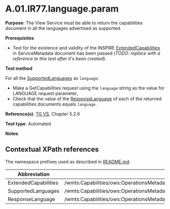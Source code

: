 # A.01.IR77.language.param

**Purpose**: The View Service must be able to return the capabilities document in all the languages advertised as supported.

**Prerequisites**

* Test for the existence and validity of the INSPIRE [ExtendedCapabilities](#extendedCapabilities) in ServiceMetadata document has been passed (*TODO: replace with a reference to this test after it's been created*).

**Test method**

For all the [SupportedLanguages](#supportedLanguages) as `language`:
* Make a GetCapabilities request using the `language` string as the value for LANGUAGE request parameter,
* Check that the value of the [ResponseLanguage](#responseLanguage) of each of the returned capabilities documents equals `language`.

**Reference(s)**: [TG VS](README.md#ref_TG_VS), Chapter 5.2.6

**Test type**: Automated

**Notes**


## Contextual XPath references

The namespace prefixes used as described in [README.md](README.md#namespaces).

Abbreviation                                               |  XPath expression
---------------------------------------------------------- | -------------------------------------------------------------------------
ExtendedCapabilities <a name="extendedCapabilities"></a>   | /wmts:Capabilities/ows:OperationsMetadata/inspire_vs:ExtendedCapabilities
SupportedLanguages <a name="supportedLanguages"></a>   | /wmts:Capabilities/ows:OperationsMetadata/inspire_vs:ExtendedCapabilities/inspire_common:SupportedLanguages/inspire_common:SupportedLanguage
ResponseLanguage <a name="responseLanguage"></a>   | /wmts:Capabilities/ows:OperationsMetadata/inspire_vs:ExtendedCapabilities/inspire_common:ResponseLanguage
